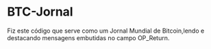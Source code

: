 # BTC-Jornal
Fiz este código que serve como um Jornal Mundial de Bitcoin,lendo e destacando mensagens embutidas no campo OP_Return.
